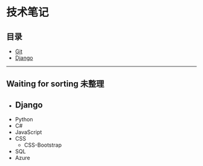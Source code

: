 # 技术笔记

## 目录
- [Git](./git/git_index.md)
- [Django](./django/django_index.md)

***

## Waiting for sorting 未整理

- Django
  - 
- Python
- C#
- JavaScript
- CSS
  - CSS-Bootstrap
- SQL
- Azure